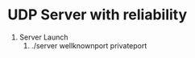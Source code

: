 UDP Server with reliability
===============


1. Server Launch
   1. ./server wellknownport privateport
   

